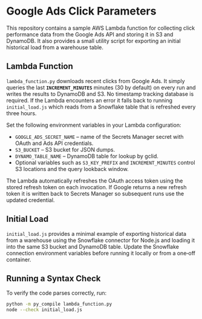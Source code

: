 # Google Ads Click Parameters

This repository contains a sample AWS Lambda function for collecting click
performance data from the Google Ads API and storing it in S3 and DynamoDB.
It also provides a small utility script for exporting an initial historical
load from a warehouse table.

## Lambda Function

`lambda_function.py` downloads recent clicks from Google Ads. It simply queries
the last **`INCREMENT_MINUTES`** minutes (30 by default) on every run and writes
the results to DynamoDB and S3. No timestamp tracking database is required.
If the Lambda encounters an error it falls back to running `initial_load.js`
which reads from a Snowflake table that is refreshed every three hours.

Set the following environment variables in your Lambda configuration:

- `GOOGLE_ADS_SECRET_NAME` – name of the Secrets Manager secret with OAuth
  and Ads API credentials.
- `S3_BUCKET` – S3 bucket for JSON dumps.
- `DYNAMO_TABLE_NAME` – DynamoDB table for lookup by gclid.
- Optional variables such as `S3_KEY_PREFIX` and `INCREMENT_MINUTES` control
  S3 locations and the query lookback window.

The Lambda automatically refreshes the OAuth access token using the stored
refresh token on each invocation. If Google returns a new refresh token it is
written back to Secrets Manager so subsequent runs use the updated credential.

## Initial Load

`initial_load.js` provides a minimal example of exporting historical data from a
warehouse using the Snowflake connector for Node.js and loading it into the same
S3 bucket and DynamoDB table. Update the Snowflake connection environment
variables before running it locally or from a one‑off container.

## Running a Syntax Check

To verify the code parses correctly, run:

```bash
python -m py_compile lambda_function.py
node --check initial_load.js
```
